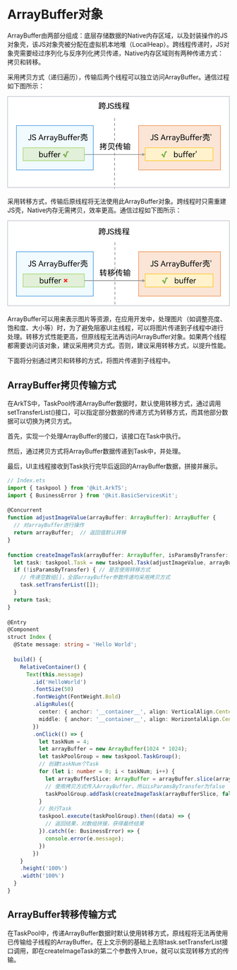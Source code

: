 # ArrayBuffer对象

ArrayBuffer由两部分组成：底层存储数据的Native内存区域，以及封装操作的JS对象壳，该JS对象壳被分配在虚拟机本地堆（LocalHeap）。跨线程传递时，JS对象壳需要经过序列化与反序列化拷贝传递，Native内存区域则有两种传递方式：拷贝和转移。

采用拷贝方式（递归遍历），传输后两个线程可以独立访问ArrayBuffer。通信过程如下图所示：

![copy_transfer](figures/copy_transfer.png)

采用转移方式，传输后原线程将无法使用此ArrayBuffer对象。跨线程时只需重建JS壳，Native内存无需拷贝，效率更高。通信过程如下图所示：

![transfer](figures/transfer.png)

ArrayBuffer可以用来表示图片等资源，在应用开发中，处理图片（如调整亮度、饱和度、大小等）时，为了避免阻塞UI主线程，可以将图片传递到子线程中进行处理。转移方式性能更高，但原线程无法再访问ArrayBuffer对象。如果两个线程都需要访问该对象，建议采用拷贝方式。否则，建议采用转移方式，以提升性能。

下面将分别通过拷贝和转移的方式，将图片传递到子线程中。

## ArrayBuffer拷贝传输方式

在ArkTS中，TaskPool传递ArrayBuffer数据时，默认使用转移方式，通过调用setTransferList()接口，可以指定部分数据的传递方式为转移方式，而其他部分数据可以切换为拷贝方式。

首先，实现一个处理ArrayBuffer的接口，该接口在Task中执行。

然后，通过拷贝方式将ArrayBuffer数据传递到Task中，并处理。

最后，UI主线程接收到Task执行完毕后返回的ArrayBuffer数据，拼接并展示。

```ts
// Index.ets
import { taskpool } from '@kit.ArkTS';
import { BusinessError } from '@kit.BasicServicesKit';

@Concurrent
function adjustImageValue(arrayBuffer: ArrayBuffer): ArrayBuffer {
  // 对arrayBuffer进行操作
  return arrayBuffer;  // 返回值默认转移
}

function createImageTask(arrayBuffer: ArrayBuffer, isParamsByTransfer: boolean): taskpool.Task {
  let task: taskpool.Task = new taskpool.Task(adjustImageValue, arrayBuffer);
  if (!isParamsByTransfer) { // 是否使用转移方式
    // 传递空数组[]，全部arrayBuffer参数传递均采用拷贝方式
    task.setTransferList([]);
  }
  return task;
}

@Entry
@Component
struct Index {
  @State message: string = 'Hello World';

  build() {
    RelativeContainer() {
      Text(this.message)
        .id('HelloWorld')
        .fontSize(50)
        .fontWeight(FontWeight.Bold)
        .alignRules({
          center: { anchor: '__container__', align: VerticalAlign.Center },
          middle: { anchor: '__container__', align: HorizontalAlign.Center }
        })
        .onClick(() => {
          let taskNum = 4;
          let arrayBuffer = new ArrayBuffer(1024 * 1024);
          let taskPoolGroup = new taskpool.TaskGroup();
          // 创建taskNum个Task
          for (let i: number = 0; i < taskNum; i++) {
            let arrayBufferSlice: ArrayBuffer = arrayBuffer.slice(arrayBuffer.byteLength / taskNum * i, arrayBuffer.byteLength / taskNum * (i + 1));
            // 使用拷贝方式传入ArrayBuffer，所以isParamsByTransfer为false
            taskPoolGroup.addTask(createImageTask(arrayBufferSlice, false));
          }
          // 执行Task
          taskpool.execute(taskPoolGroup).then((data) => {
            // 返回结果，对数组拼接，获得最终结果
          }).catch((e: BusinessError) => {
            console.error(e.message);
          })
        })
    }
    .height('100%')
    .width('100%')
  }
}
```
<!-- @[copy_arraybuffer_transfer](https://gitee.com/openharmony/applications_app_samples/blob/master/code/DocsSample/ArkTs/ArkTsConcurrent/ConcurrentThreadCommunication/InterThreadCommunicationObjects/CommunicationObjects/entry/src/main/ets/managers/ArrayBufferObject.ets) -->

## ArrayBuffer转移传输方式

在TaskPool中，传递ArrayBuffer数据时默认使用转移方式，原线程将无法再使用已传输给子线程的ArrayBuffer。在上文示例的基础上去除task.setTransferList接口调用，即在createImageTask的第二个参数传入true，就可以实现转移方式的传输。
